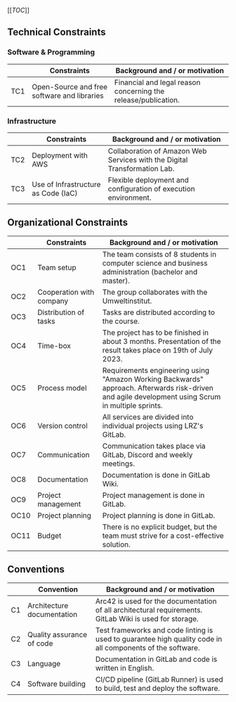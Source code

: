 [[_TOC_]]

## Technical Constraints

### Software & Programming

| | Constraints | Background and / or motivation |
| ------ | ------ | ------ |
| TC1 | Open-Source and free software and libraries | Financial and legal reason concerning the release/publication. |

### Infrastructure

|     | Constraints | Background and / or motivation |
|-----| ------ | ------ |
| TC2 | Deployment with AWS | Collaboration of Amazon Web Services with the Digital Transformation Lab. |
| TC3 | Use of Infrastructure as Code (IaC) | Flexible deployment and configuration of execution environment. |

## Organizational Constraints

| | Constraints | Background and / or motivation |
| ------ | ------ | ------ |
| OC1 | Team setup | The team consists of 8 students in computer science and business administration (bachelor and master). |
| OC2 | Cooperation with company | The group collaborates with the Umweltinstitut. |
| OC3 | Distribution of tasks | Tasks are distributed according to the course. |
| OC4 | Time-box | The project has to be finished in about 3 months. Presentation of the result takes place on 19th of July 2023. |
| OC5 | Process model | Requirements engineering using "Amazon Working Backwards" approach. Afterwards risk-driven and agile development using Scrum in multiple sprints. |
| OC6 | Version control | All services are divided into individual projects using LRZ's GitLab. |
| OC7 | Communication | Communication takes place via GitLab, Discord and weekly meetings. |
| OC8 | Documentation | Documentation is done in GitLab Wiki. |
| OC9 | Project management | Project management is done in GitLab. |
| OC10 | Project planning | Project planning is done in GitLab. |
| OC11 | Budget | There is no explicit budget, but the team must strive for a cost-effective solution. |

## Conventions

| | Convention | Background and / or motivation |
| ------ | ------ | ------ |
| C1 | Architecture documentation | Arc42 is used for the documentation of all architectural requirements. GitLab Wiki is used for storage. |
| C2 | Quality assurance of code | Test frameworks and code linting is used to guarantee high quality code in all components of the software. |
| C3 | Language | Documentation in GitLab and code is written in English. |
| C4 | Software building | CI/CD pipeline (GitLab Runner) is used to build, test and deploy the software. |
